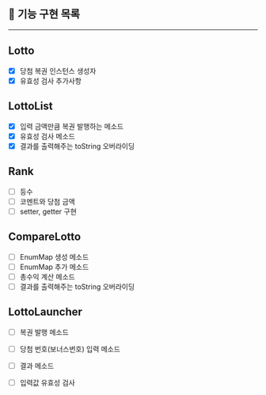 ## 🚀 기능 구현 목록

---

## Lotto
- [x] 당첨 복권 인스턴스 생성자
- [x] 유효성 검사 추가사항

## LottoList
- [x] 입력 금액만큼 복권 발행하는 메소드
- [x] 유효성 검사 메소드
- [x] 결과를 출력해주는 toString 오버라이딩

## Rank
- [ ] 등수
- [ ] 코멘트와 당첨 금액
- [ ] setter, getter 구현

## CompareLotto
- [ ] EnumMap 생성 메소드
- [ ] EnumMap 추가 메소드
- [ ] 총수익 계산 메소드
- [ ] 결과를 출력해주는 toString 오버라이딩

## LottoLauncher
- [ ] 복권 발행 메소드
- [ ] 당첨 번호(보너스번호) 입력 메소드
- [ ] 결과 메소드
- [ ] 입력값 유효성 검사
  


